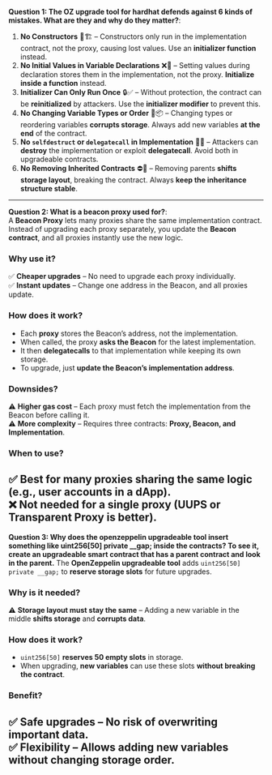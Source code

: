 **Question 1: The OZ upgrade tool for hardhat defends against 6 kinds of mistakes. What are they and why do they matter?**:  

1. **No Constructors** 🚫🏗️ – Constructors only run in the implementation contract, not the proxy, causing lost values. Use an **initializer function** instead.  
2. **No Initial Values in Variable Declarations** ❌🔢 – Setting values during declaration stores them in the implementation, not the proxy. **Initialize inside a function** instead.  
3. **Initializer Can Only Run Once** 🔒✅ – Without protection, the contract can be **reinitialized** by attackers. Use the **initializer modifier** to prevent this.  
4. **No Changing Variable Types or Order** 🚨📦 – Changing types or reordering variables **corrupts storage**. Always add new variables **at the end** of the contract.  
5. **No `selfdestruct` or `delegatecall` in Implementation** 🚀🔥 – Attackers can **destroy** the implementation or exploit **delegatecall**. Avoid both in upgradeable contracts.  
6. **No Removing Inherited Contracts** ⛔📜 – Removing parents **shifts storage layout**, breaking the contract. Always **keep the inheritance structure stable**.
---   

**Question 2: What is a beacon proxy used for?**:  
A **Beacon Proxy** lets many proxies share the same implementation contract. Instead of upgrading each proxy separately, you update the **Beacon contract**, and all proxies instantly use the new logic.  

### **Why use it?**  
✅ **Cheaper upgrades** – No need to upgrade each proxy individually.  
✅ **Instant updates** – Change one address in the Beacon, and all proxies update.  

### **How does it work?**  
- Each **proxy** stores the Beacon’s address, not the implementation.  
- When called, the proxy **asks the Beacon** for the latest implementation.  
- It then **delegatecalls** to that implementation while keeping its own storage.  
- To upgrade, just **update the Beacon’s implementation address**.  

### **Downsides?**  
⚠️ **Higher gas cost** – Each proxy must fetch the implementation from the Beacon before calling it.  
⚠️ **More complexity** – Requires three contracts: **Proxy, Beacon, and Implementation**.  

### **When to use?**  
✅ Best for **many proxies sharing the same logic** (e.g., user accounts in a dApp).  
❌ Not needed for a **single proxy** (UUPS or Transparent Proxy is better).
---

**Question 3: Why does the openzeppelin upgradeable tool insert something like uint256[50] private __gap; inside the contracts? To see it, create an upgradeable smart contract that has a parent contract and look in the parent.**
The **OpenZeppelin upgradeable tool** adds `uint256[50] private __gap;` to **reserve storage slots** for future upgrades.  

### **Why is it needed?**  
⚠️ **Storage layout must stay the same** – Adding a new variable in the middle **shifts storage** and **corrupts data**.  

### **How does it work?**  
- `uint256[50]` **reserves 50 empty slots** in storage.  
- When upgrading, **new variables** can use these slots **without breaking the contract**.  

### **Benefit?**  
✅ **Safe upgrades** – No risk of overwriting important data.  
✅ **Flexibility** – Allows adding new variables **without changing storage order**.
---
   
